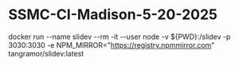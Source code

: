 # SSMC-CI-Madison-5-20-2025


docker run --name slidev --rm -it     --user node     -v ${PWD}:/slidev     -p 3030:3030     -e NPM_MIRROR="https://registry.npmmirror.com"     tangramor/slidev:latest